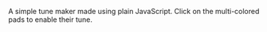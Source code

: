A simple tune maker made using plain JavaScript.
Click on the multi-colored pads to enable their tune.
